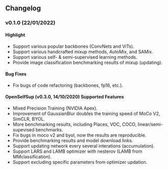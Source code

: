 ## Changelog

### v0.1.0 (22/01/2022)

#### Highlight
* Support various popular backbones (ConvNets and ViTs).
* Support various handcrafted mixup methods, AutoMix, and SAMix.
* Support various self- & semi-supervised learning methods.
* Provide image classification benchmarking results of mixup (updating). 

#### Bug Fixes
* Fix bugs of code refactoring (backbones, fp16, etc.).

#### OpenSelfSup (v0.3.0, 14/10/2020) Supported Features

* Mixed Precision Training (NVIDIA Apex).
* Improvement of GaussianBlur doubles the training speed of MoCo V2, SimCLR, BYOL.
* More benchmarking results, including Places, VOC, COCO, linear/semi-supevised benchmarks.
* Fix bugs in moco v2 and byol, now the results are reproducible.
* Provide benchmarking results and model download links.
* Support updating network every several interations (accumulation).
* Support LARS and LAMB optimizer with nesterov (LAMB from MMclassification).
* Support excluding specific parameters from optimizer updation.
